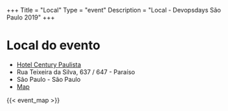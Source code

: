 +++
Title = "Local"
Type = "event"
Description = "Local - Devopsdays São Paulo 2019"
+++

<p></p>

<h1>Local do evento</h1>

* <a href="http://www.centuryflat.com.br/">Hotel Century Paulista</a>
* Rua Teixeira da Silva, 637 / 647 - Paraíso 
* São Paulo - São Paulo
* <a href="https://goo.gl/BccKzE">Map</a>


{{< event_map >}}

<p></p>
